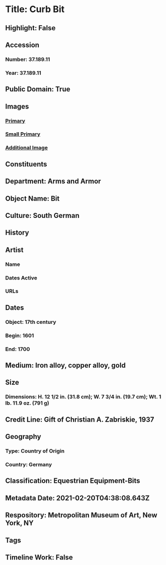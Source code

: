 # Title: Curb Bit
## Highlight: False
## Accession
### Number: 37.189.11
### Year: 37.189.11
## Public Domain: True
## Images
### [Primary](https://images.metmuseum.org/CRDImages/aa/original/LC-37_189_11-004.jpg)
### [Small Primary](https://images.metmuseum.org/CRDImages/aa/web-large/LC-37_189_11-004.jpg)
### [Additional Image](https://images.metmuseum.org/CRDImages/aa/original/LC-37_189_11-003.jpg)
## Constituents
## Department: Arms and Armor
## Object Name: Bit
## Culture: South German
## History
## Artist
### Name
### Dates Active
### URLs
## Dates
### Object: 17th century
### Begin: 1601
### End: 1700
## Medium: Iron alloy, copper alloy, gold
## Size
### Dimensions: H. 12 1/2 in. (31.8 cm); W. 7 3/4 in. (19.7 cm); Wt. 1 lb. 11.9 oz. (791 g)
## Credit Line: Gift of Christian A. Zabriskie, 1937
## Geography
### Type: Country of Origin
### Country: Germany
## Classification: Equestrian Equipment-Bits
## Metadata Date: 2021-02-20T04:38:08.643Z
## Respository: Metropolitan Museum of Art, New York, NY
## Tags
## Timeline Work: False